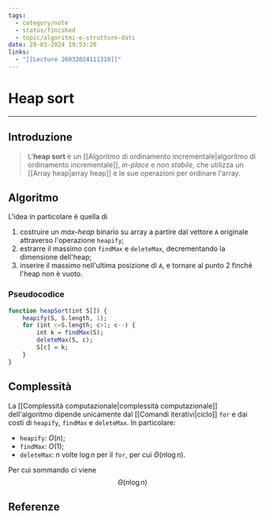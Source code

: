 ```yaml
---
tags:
  - category/note
  - status/finished
  - topic/algoritmi-e-strutture-dati
date: 28-03-2024 19:53:20
links:
  - "[[Lecture 26032024111318]]"
---
```

# Heap sort
---
## Introduzione
> L'**heap sort** è un [[Algoritmo di ordinamento incrementale|algoritmo di ordinamento incrementale]], _in-place_ e _non stabile_, che utilizza un [[Array heap|array heap]] e le sue operazioni per ordinare l'array.

## Algoritmo
L'idea in particolare è quella di
1. costruire un _max-heap_ binario su array a partire dal vettore `A` originale attraverso l'operazione `heapify`;
2. estrarre il massimo con `findMax` e `deleteMax`, decrementando la dimensione dell'heap;
3. inserire il massimo nell'ultima posizione di `A`, e tornare al punto 2 finché l'heap non è vuoto.

### Pseudocodice
```R
function heapSort(int S[]) {
	heapify(S, S.length, 1);
	for (int c=S.length; c>1; c--) {
		int k = findMax(S);
		deleteMax(S, c);
		S[c] = k;
	}
}
```

## Complessità
La [[Complessità computazionale|complessità computazionale]] dell'algoritmo dipende unicamente dal [[Comandi iterativi|ciclo]] `for` e dai costi di `heapify`, `findMax` e `deleteMax`. In particolare:
- `heapify`: $O(n)$;
- `findMax`: $O(1)$;
- `deleteMax`: $n$ volte $\log{n}$ per il `for`, per cui $\Theta(n\log{n})$.

Per cui sommando ci viene
$$\Theta(n \log{n})$$

## Referenze